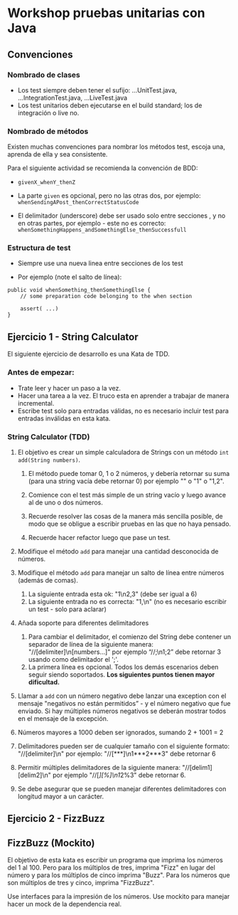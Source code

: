 # Workshop pruebas unitarias con Java

## Convenciones

### Nombrado de clases

* Los test siempre deben tener el sufijo: ...UnitTest.java, ...IntegrationTest.java, ...LiveTest.java
* Los test unitarios deben ejecutarse en el build standard; los de integración o live no.

### Nombrado de métodos

Existen muchas convenciones para nombrar los métodos test, escoja una, aprenda de ella y sea consistente. 

Para el siguiente actividad se recomienda la convención de BDD:

* `givenX_whenY_thenZ`

* La parte `given` es opcional, pero no las otras dos, por ejemplo: 
`whenSendingAPost_thenCorrectStatusCode`

* El delimitador (underscore) debe ser usado solo entre secciones , y no en otras partes, por ejemplo - este no es correcto:  
`whenSomethingHappens_andSomethingElse_thenSuccessfull`

### Estructura de test

* Siempre use una nueva linea entre secciones de los test
- Por ejemplo (note el salto de línea): 

```
public void whenSomething_thenSomethingElse {
    // some preparation code belonging to the when section

    assert( ...)
}
```

## Ejercicio 1 - String Calculator

El siguiente ejercicio de desarrollo es una Kata de TDD.

### Antes de empezar: 

* Trate leer y hacer un paso a la vez.
* Hacer una tarea a la vez. El truco esta en aprender a trabajar de manera incremental.
* Escribe test solo para entradas válidas, no es necesario incluir test para entradas inválidas en esta kata.  

### String Calculator (TDD)

1. El objetivo es crear un simple calculadora de Strings con un método `int add(String numbers)`.

    1. El método puede tomar 0, 1 o 2 números, y debería retornar su suma (para una string vacía debe retornar 0) por ejemplo "" o "1" o "1,2".

    2. Comience con el test más simple de un string vacío y luego avance al de uno o dos números. 

    3. Recuerde resolver las cosas de la manera más sencilla posible, de modo que se obligue a escribir pruebas en las que no haya pensado.

    4. Recuerde hacer refactor luego que pase un test. 

2. Modifique el método `add` para manejar una cantidad desconocida de números.

3. Modifique el método `add` para manejar un salto de línea entre números (además de comas).
    1. La siguiente entrada esta ok:  "1\n2,3"  (debe ser igual a 6)
    2. La siguiente entrada no es correcta:  "1,\n" (no es necesario escribir un test - solo para aclarar)
    
4. Añada soporte para diferentes delimitadores
    1. Para cambiar el delimitador, el comienzo del String debe contener un separador de línea de la siguiente manera: "//[delimiter]\n[numbers…]" por ejemplo “//;\n1;2” debe retornar 3 usando como delimitador el ';'.
    2. La primera línea es opcional. Todos los demás escenarios deben seguir siendo soportados. **Los siguientes puntos tienen mayor dificultad.**

5. Llamar a `add` con un número negativo debe lanzar una exception con el mensaje "negativos no están permitidos” - y el número negativo que fue enviado. Si hay múltiples números negativos se deberán mostrar todos en el mensaje de la excepción. 
6. Números mayores a 1000 deben ser ignorados, sumando 2 + 1001  = 2
7. Delimitadores pueden ser de cualquier tamaño con el siguiente formato:  "//[delimiter]\n" por ejemplo: "//[***]\n1\*\*\*2\*\*\*3" debe retornar 6
8. Permitir múltiples delimitadores de la siguiente manera:  "//[delim1][delim2]\n" por ejemplo "//[*][%]\n1*2%3" debe retornar 6.
9. Se debe asegurar que se pueden manejar diferentes delimitadores con longitud mayor a un carácter.

## Ejercicio 2 - FizzBuzz

## FizzBuzz (Mockito)

El objetivo de esta kata es escribir un programa que imprima los números del 1 al 100. Pero para los múltiplos de tres, imprima "Fizz" en lugar del número y para los múltiplos de cinco imprima "Buzz". Para los números que son múltiplos de tres y cinco, imprima "FizzBuzz".

Use interfaces para la impresión de los números. Use mockito para manejar hacer un mock de la dependencia real.
